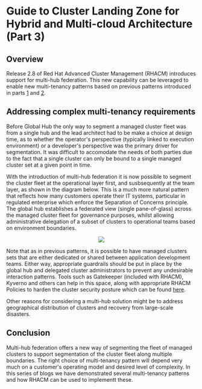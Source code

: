 # Guide to Cluster Landing Zone for Hybrid and Multi-cloud Architecture (Part 3)

## Overview

Release 2.8 of Red Hat Advanced Cluster Management (RHACM) introduces support for multi-hub federation. This new capability can be leveraged to enable new multi-tenancy patterns based on previous patterns introduced in parts <a href="https://cloud.redhat.com/blog/a-guide-to-cluster-landing-zones-for-hybrid-and-multi-cloud-architectures" rel="nofollow">1</a> and <a href="https://cloud.redhat.com/blog/guide-to-cluster-landing-zones-for-hybrid-and-multi-cloud-architectures-part-2" rel="nofollow">2</a>.

## Addressing complex multi-tenancy requirements

Before Global Hub the only way to segment a managed cluster fleet was from a single hub and the lead architect had to be make a choice at design time, as to whether the operator's perspective (typically linked to execution environment) or a developer's perspective was the primary driver for segmentation. It was difficult to accomodate the needs of both parties due to the fact that a single cluster can only be bound to a single managed cluster set at a given point in time.

With the introduction of multi-hub federation it is now possible to segment the cluster fleet at the operational layer first, and susbsequently at the team layer, as shown in the diagram below. This is a much more natural pattern that reflects how many customers operate their IT systems, particular in regulated enterprise which enforce the Separation of Concerns principle. The global hub establishes a federated view (single pane-of-glass) across the managed cluster fleet for governance purposes, whilst allowing administrative delegation of a subset of clusters to operational teams based on environment boundaries.

<p align="center">
  <img src="https://github.com/jwilms1971/blog/blob/main/acm/Cluster%20Landing%20Zone%20-%20Pattern%203c.png">
</p>

Note that as in previous patterns, it is possible to have managed clusters sets that are either dedicated or shared between application development teams. Either way, appropriate guardrails should be put in place by the global hub and delegated cluster administrators to prevent any undesirable interaction patterns. Tools such as Gatekeeper (included with RHACM), Kyverno and others can help in this space, along with appropriate RHACM Policies to harden the cluster security posture which can be found <a href="https://github.com/open-cluster-management-io/policy-collection/tree/main/policygenerator/policy-sets/community/" rel="nofollow">here</a>.

Other reasons for considering a multi-hub solution might be to address geographical distribution of clusters and recovery from large-scale disasters.


## Conclusion

Multi-hub federation offers a new way of segmenting the fleet of managed clusters to support segmentation of the cluster fleet along multiple boundaries. The right choice of multi-tenancy pattern will depend very much on a customer's operating model and desired level of complexity. In this series of blogs we have demonstrated several multi-tenancy patterns and how RHACM can be used to implementt these. 

